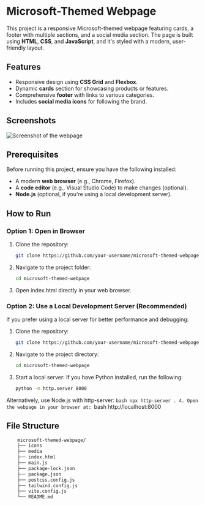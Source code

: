 # Microsoft-Themed Webpage

This project is a responsive Microsoft-themed webpage featuring cards, a footer with multiple sections, and a social media section. The page is built using **HTML**, **CSS**, and **JavaScript**, and it's styled with a modern, user-friendly layout.

## Features

- Responsive design using **CSS Grid** and **Flexbox**.
- Dynamic **cards** section for showcasing products or features.
- Comprehensive **footer** with links to various categories.
- Includes **social media icons** for following the brand.

## Screenshots

![Screenshot of the webpage](/media/screenshot.png)

## Prerequisites

Before running this project, ensure you have the following installed:

- A modern **web browser** (e.g., Chrome, Firefox).
- A **code editor** (e.g., Visual Studio Code) to make changes (optional).
- **Node.js** (optional, if you're using a local development server).

## How to Run

### Option 1: Open in Browser

1. Clone the repository:
   ```bash
   git clone https://github.com/your-username/microsoft-themed-webpage.git
2. Navigate to the project folder:
    ```bash
    cd microsoft-themed-webpage
3. Open index.html directly in your web browser.

### Option 2: Use a Local Development Server (Recommended)

If you prefer using a local server for better performance and debugging:
1. Clone the repository:
    ```bash
    git clone https://github.com/your-username/microsoft-themed-webpage.git
2. Navigate to the project directory:
    ```bash
    cd microsoft-themed-webpage
3. Start a local server: If you have Python installed, run the following:
    ```bash
    python -m http.server 8000
Alternatively, use Node.js with http-server:
    ```bash
    npx http-server .
4. Open the webpage in your browser at:
    ```bash
    http://localhost:8000
    
## File Structure

```bash
    microsoft-themed-webpage/
    ├── icons
    ├── media
    ├── index.html
    ├── main.js
    ├── package-lock.json
    ├── package.json
    ├── postcss.config.js
    ├── tailwind.config.js
    ├── vite.config.js
    └── README.md

